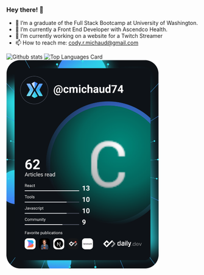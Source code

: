 ### Hey there! 👋

- 🌱 I’m a graduate of the Full Stack Bootcamp at University of Washington.
- 🌱 I’m currently a Front End Developer with Ascendco Health.
- 🔭 I’m currently working on a website for a Twitch Streamer
- 📫 How to reach me: cody.r.michaud@gmail.com

![Github stats](https://github-readme-stats.vercel.app/api?username=codymichaud&theme=algolia&show_icons=true&count_private=true)
![Top Languages Card](https://github-readme-stats.vercel.app/api/top-langs/?username=codymichaud&layout=compact)
<a href="https://app.daily.dev/cmichaud74"><img src="https://github.com/codymichaud/codymichaud/blob/main/devcard.svg" width="400" alt="Cody Michaud's Dev Card"/></a>





<!--
**codymichaud/codymichaud** is a ✨ _special_ ✨ repository because its `README.md` (this file) appears on your GitHub profile.

Here are some ideas to get you started:

- 🔭 I’m currently working on ...
- 🌱 I’m currently learning ...
- 👯 I’m looking to collaborate on ...
- 🤔 I’m looking for help with ...
- 💬 Ask me about ...
- 📫 How to reach me: ...
- 😄 Pronouns: ...
- ⚡ Fun fact: ...
-->
